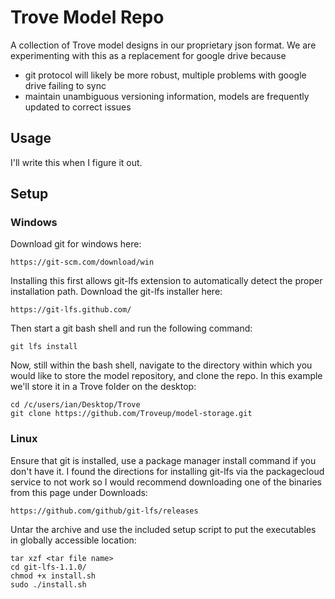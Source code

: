 # Trove Model Repo

A collection of Trove model designs in our proprietary json format. We are experimenting with this as a replacement for google drive because

- git protocol will likely be more robust, multiple problems with google drive failing to sync
- maintain unambiguous versioning information, models are frequently updated to correct issues

## Usage

I'll write this when I figure it out.

## Setup

### Windows

Download git for windows here:

	https://git-scm.com/download/win

Installing this first allows git-lfs extension to automatically detect the proper installation path. Download the git-lfs installer here:

	https://git-lfs.github.com/

Then start a git bash shell and run the following command:

	git lfs install

Now, still within the bash shell, navigate to the directory within which you would like to store the model repository, and clone the repo. In this example we'll store it in a Trove folder on the desktop:

	cd /c/users/ian/Desktop/Trove
	git clone https://github.com/Troveup/model-storage.git

### Linux

Ensure that git is installed, use a package manager install command if you don't have it. I found the directions for installing git-lfs via the packagecloud service to not work so I would recommend downloading one of the binaries from this page under Downloads:

	https://github.com/github/git-lfs/releases

Untar the archive and use the included setup script to put the executables in globally accessible location:

	tar xzf <tar file name>
	cd git-lfs-1.1.0/
	chmod +x install.sh
	sudo ./install.sh